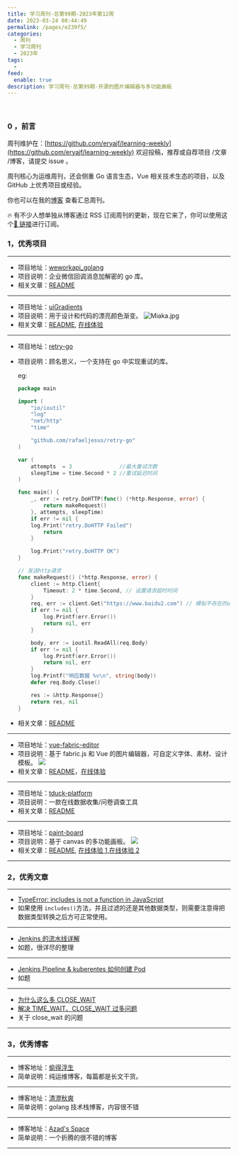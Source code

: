 ```yaml
---
title: 学习周刊-总第99期-2023年第12周
date: 2023-03-24 08:44:49
permalink: /pages/e239f5/
categories:
  - 周刊
  - 学习周刊
  - 2023年
tags:
  -
feed:
  enable: true
description: 学习周刊-总第99期-开源的图片编辑器与多功能画板
---
```


<br><ArticleTopAd></ArticleTopAd>

### 0 ，前言

周刊维护在：[https://github.com/eryajf/learning-weekly](https://github.com/eryajf/learning-weekly) 欢迎投稿，推荐或自荐项目 /文章 /博客，请提交 issue 。

周刊核心为运维周刊，还会侧重 Go 语言生态，Vue 相关技术生态的项目，以及 GitHub 上优秀项目或经验。

你也可以在我的[博客](https://wiki.eryajf.net/learning-weekly/) 查看汇总周刊。

🔥 有不少人想单独从博客通过 RSS 订阅周刊的更新，现在它来了，你可以使用这个[🔗 链接](https://wiki.eryajf.net/learning-weekly.xml)进行订阅。

### 1，优秀项目

---

- 项目地址：[weworkapi_golang](https://github.com/sbzhu/weworkapi_golang)
- 项目说明：企业微信回调消息加解密的 go 库。
- 相关文章：[README](https://github.com/sbzhu/weworkapi_golang#readme)

---

- 项目地址：[uiGradients](https://github.com/Ghosh/uiGradients)
- 项目说明：用于设计和代码的漂亮颜色渐变。
  ![Miaka.jpg](https://ldbbs.ldmnq.com/bbs/topic/attachment/2023-2/c465c89f-d7c6-437b-9238-2f31aa9eca7c.jpg)
- 相关文章：[README](https://github.com/Ghosh/uiGradients#readme), [在线体验](https://uigradients.com/#Miaka)

---

- 项目地址：[retry-go](https://github.com/avast/retry-go#)
- 项目说明：顾名思义，一个支持在 go 中实现重试的库。

  eg:

  ```go
  package main

  import (
      "io/ioutil"
      "log"
      "net/http"
      "time"

      "github.com/rafaeljesus/retry-go"
  )

  var (
      attempts  = 3               //最大重试次数
      sleepTime = time.Second * 2 //重试延迟时间
  )

  func main() {
      _, err := retry.DoHTTP(func() (*http.Response, error) {
          return makeRequest()
      }, attempts, sleepTime)
      if err != nil {
      log.Print("retry.DoHTTP Failed")
          return
      }

      log.Print("retry.DoHTTP OK")
  }

  // 发送http请求
  func makeRequest() (*http.Response, error) {
      client := http.Client{
          Timeout: 2 * time.Second, // 设置请求超时时间
      }
      req, err := client.Get("https://www.baidu2.com") // 模拟不存在的url请求
      if err != nil {
          log.Printf(err.Error())
          return nil, err
      }

      body, err := ioutil.ReadAll(req.Body)
      if err != nil {
          log.Printf(err.Error())
          return nil, err
      }
      log.Printf("响应数据 %v\n", string(body))
      defer req.Body.Close()

      res := &http.Response{}
      return res, nil
  }
  ```

- 相关文章：[README](https://github.com/avast/retry-go#readme)

---

- 项目地址：[vue-fabric-editor](https://github.com/nihaojob/vue-fabric-editor)
- 项目说明：基于 fabric.js 和 Vue 的图片编辑器，可自定义字体、素材、设计模板。
  ![](http://t.eryajf.net/imgs/2023/02/965abc8e7e54558a.png)
- 相关文章：[README](https://github.com/nihaojob/vue-fabric-editor#readme)，[在线体验](https://nihaojob.github.io/vue-fabric-editor/)

---

- 项目地址：[tduck-platform](https://github.com/TDuckCloud/tduck-platform)
- 项目说明：一款在线数据收集/问卷调查工具
- 相关文章：[README](https://github.com/TDuckCloud/tduck-platform#readme)

---

- 项目地址：[paint-board](https://github.com/LHRUN/paint-board)
- 项目说明：基于 canvas 的多功能画板。
  ![](http://t.eryajf.net/imgs/2023/02/aaadd4242d6b56e1.png)
- 相关文章：[README](https://github.com/LHRUN/paint-board#readme), [在线体验 1](https://songlh.top/paint-board/),[在线体验 2](https://eryajf.github.io/paint-board/)

---

### 2，优秀文章

---

- [TypeError: includes is not a function in JavaScript](https://linuxhint.com/type-error-includes-is-not-a-function-in-javascript/)
- 如果使用 `includes()`方法，并且过滤的还是其他数据类型，则需要注意得把数据类型转换之后方可正常使用。

---

- [Jenkins 的流水线详解](https://zhangzhuo.ltd/articles/2022/06/04/1654333399919.html)
- 如题，很详尽的整理

---

- [Jenkins Pipeline &amp; kuberentes 如何创建 Pod](https://mp.weixin.qq.com/s/JGGEEYr5h8jQtnRtYoZNJA)
- 如题

---

- [为什么这么多 CLOSE_WAIT](https://plantegg.github.io/2021/04/06/%E4%B8%BA%E4%BB%80%E4%B9%88%E8%BF%99%E4%B9%88%E5%A4%9ACLOSE_WAIT/)
- [解决 TIME_WAIT、CLOSE_WAIT 过多问题](http://hanlinsir.com/network/2020/04/10/%E8%A7%A3%E5%86%B3TIME_WAIT-CLOSE_WAIT%E8%BF%87%E5%A4%9A%E7%9A%84%E9%97%AE%E9%A2%98.html)
- 关于 close_wait 的问题

---

### 3，优秀博客

---

- 博客地址：[偷得浮生](https://zhangzhuo.ltd/)
- 简单说明：纯运维博客，每篇都是长文干货。

---

- 博客地址：[清澄秋爽](https://dashen.tech/archives/)
- 简单说明：golang 技术栈博客，内容很不错

---

- 博客地址：[Azad's Space](https://blog.azad.asia/)
- 简单说明：一个折腾的很不错的博客

---


<br><ArticleTopAd></ArticleTopAd>

